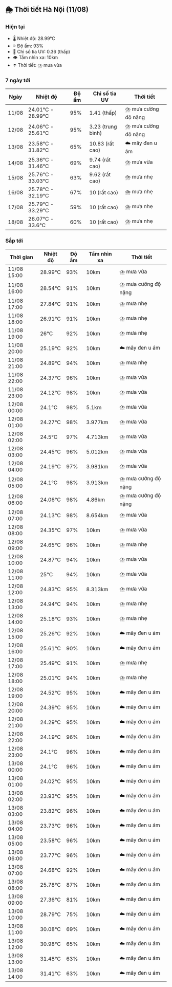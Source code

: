 ## 🌦️ Thời tiết Hà Nội (11/08)

### Hiện tại

- 🌡️ Nhiệt độ: 28.99℃
- 💦 Độ ẩm: 93%
- 🌟 Chỉ số tia UV: 0.36 (thấp)
- 👁️ Tầm nhìn xa: 10km
- ☂️ Thời tiết: ⛈️ mưa vừa

### 7 ngày tới

| Ngày | Nhiệt độ | Độ ẩm | Chỉ số tia UV | Thời tiết |
| --- | --- | --- | --- | --- |
| 11/08 | 24.01℃ - 28.99℃ | 95% | 1.41 (thấp) | ⛈️ mưa cường độ nặng |
| 12/08 | 24.06℃ - 25.61℃ | 95% | 3.23 (trung bình) | ⛈️ mưa cường độ nặng |
| 13/08 | 23.58℃ - 31.82℃ | 65% | 10.83 (rất cao) | ☁️ mây đen u ám |
| 14/08 | 25.36℃ - 31.46℃ | 69% | 9.74 (rất cao) | ⛈️ mưa vừa |
| 15/08 | 25.76℃ - 33.03℃ | 63% | 9.62 (rất cao) | ⛈️ mưa nhẹ |
| 16/08 | 25.78℃ - 32.19℃ | 67% | 10 (rất cao) | ⛈️ mưa nhẹ |
| 17/08 | 25.79℃ - 33.29℃ | 59% | 10 (rất cao) | ⛈️ mưa nhẹ |
| 18/08 | 26.07℃ - 33.6℃ | 60% | 10 (rất cao) | ⛈️ mưa nhẹ |

### Sắp tới

| Thời gian | Nhiệt độ | Độ ẩm | Tầm nhìn xa | Thời tiết |
| --- | --- | --- | --- | --- |
| 11/08 15:00 | 28.99℃ | 93% | 10km | ⛈️ mưa vừa |
| 11/08 16:00 | 28.54℃ | 91% | 10km | ⛈️ mưa cường độ nặng |
| 11/08 17:00 | 27.84℃ | 91% | 10km | ⛈️ mưa nhẹ |
| 11/08 18:00 | 26.91℃ | 91% | 10km | ⛈️ mưa nhẹ |
| 11/08 19:00 | 26℃ | 92% | 10km | ⛈️ mưa nhẹ |
| 11/08 20:00 | 25.19℃ | 92% | 10km | ☁️ mây đen u ám |
| 11/08 21:00 | 24.89℃ | 94% | 10km | ⛈️ mưa nhẹ |
| 11/08 22:00 | 24.37℃ | 96% | 10km | ⛈️ mưa vừa |
| 11/08 23:00 | 24.12℃ | 98% | 10km | ⛈️ mưa vừa |
| 12/08 00:00 | 24.1℃ | 98% | 5.1km | ⛈️ mưa vừa |
| 12/08 01:00 | 24.27℃ | 98% | 3.977km | ⛈️ mưa vừa |
| 12/08 02:00 | 24.5℃ | 97% | 4.713km | ⛈️ mưa vừa |
| 12/08 03:00 | 24.45℃ | 96% | 5.012km | ⛈️ mưa vừa |
| 12/08 04:00 | 24.19℃ | 97% | 3.981km | ⛈️ mưa vừa |
| 12/08 05:00 | 24.1℃ | 98% | 3.913km | ⛈️ mưa cường độ nặng |
| 12/08 06:00 | 24.06℃ | 98% | 4.86km | ⛈️ mưa cường độ nặng |
| 12/08 07:00 | 24.13℃ | 98% | 8.654km | ⛈️ mưa vừa |
| 12/08 08:00 | 24.35℃ | 97% | 10km | ⛈️ mưa vừa |
| 12/08 09:00 | 24.65℃ | 96% | 10km | ⛈️ mưa nhẹ |
| 12/08 10:00 | 24.87℃ | 94% | 10km | ⛈️ mưa vừa |
| 12/08 11:00 | 25℃ | 94% | 10km | ⛈️ mưa vừa |
| 12/08 12:00 | 24.83℃ | 95% | 8.313km | ⛈️ mưa vừa |
| 12/08 13:00 | 24.94℃ | 94% | 10km | ⛈️ mưa nhẹ |
| 12/08 14:00 | 25.18℃ | 93% | 10km | ⛈️ mưa nhẹ |
| 12/08 15:00 | 25.26℃ | 92% | 10km | ☁️ mây đen u ám |
| 12/08 16:00 | 25.61℃ | 90% | 10km | ☁️ mây đen u ám |
| 12/08 17:00 | 25.49℃ | 91% | 10km | ⛈️ mưa nhẹ |
| 12/08 18:00 | 25.01℃ | 94% | 10km | ⛈️ mưa nhẹ |
| 12/08 19:00 | 24.52℃ | 95% | 10km | ☁️ mây đen u ám |
| 12/08 20:00 | 24.39℃ | 95% | 10km | ☁️ mây đen u ám |
| 12/08 21:00 | 24.29℃ | 95% | 10km | ☁️ mây đen u ám |
| 12/08 22:00 | 24.19℃ | 96% | 10km | ☁️ mây đen u ám |
| 12/08 23:00 | 24.1℃ | 96% | 10km | ☁️ mây đen u ám |
| 13/08 00:00 | 24.1℃ | 96% | 10km | ☁️ mây đen u ám |
| 13/08 01:00 | 24.02℃ | 95% | 10km | ☁️ mây đen u ám |
| 13/08 02:00 | 23.93℃ | 95% | 10km | ☁️ mây đen u ám |
| 13/08 03:00 | 23.82℃ | 96% | 10km | ☁️ mây đen u ám |
| 13/08 04:00 | 23.73℃ | 96% | 10km | ☁️ mây đen u ám |
| 13/08 05:00 | 23.58℃ | 96% | 10km | ☁️ mây đen u ám |
| 13/08 06:00 | 23.77℃ | 96% | 10km | ☁️ mây đen u ám |
| 13/08 07:00 | 24.68℃ | 92% | 10km | ☁️ mây đen u ám |
| 13/08 08:00 | 25.78℃ | 87% | 10km | ☁️ mây đen u ám |
| 13/08 09:00 | 27.36℃ | 81% | 10km | ☁️ mây đen u ám |
| 13/08 10:00 | 28.79℃ | 75% | 10km | ☁️ mây đen u ám |
| 13/08 11:00 | 30.08℃ | 69% | 10km | ☁️ mây đen u ám |
| 13/08 12:00 | 30.98℃ | 65% | 10km | ☁️ mây đen u ám |
| 13/08 13:00 | 31.48℃ | 63% | 10km | ☁️ mây đen u ám |
| 13/08 14:00 | 31.41℃ | 63% | 10km | ☁️ mây đen u ám |
